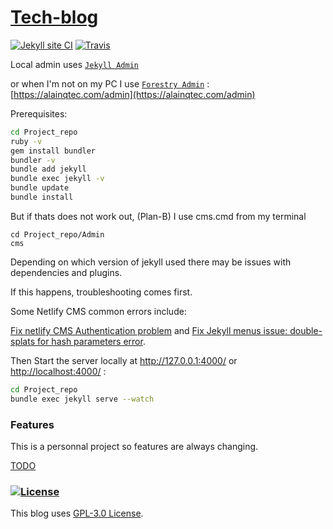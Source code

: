 # [Tech-blog](https://github.com/alainQtec/tech-blog)

[![Jekyll site CI](https://github.com/alainQtec/tech-blog/actions/workflows/jekyll.yml/badge.svg)](https://github.com/alainQtec/tech-blog/actions/workflows/jekyll.yml)
[![Travis](https://img.shields.io/travis/alainQtec/tech-blog.svg)](https://app.travis-ci.com/alainQtec/tech-blog)
<!-- [![Tip Me via PayPal](https://img.shields.io/badge/PayPal-tip%20me-1462ab.svg?logo=paypal)](https://www.paypal.me/alainQtec) -->

Local admin uses [`Jekyll Admin`](https://jekyll.github.io/jekyll-admin/)

or when I'm not on my PC I use [`Forestry Admin`](https://app.forestry.io/dashboard/#) : [https://alainqtec.com/admin](https://alainqtec.com/admin)

Prerequisites:

```sh
cd Project_repo
ruby -v
gem install bundler
bundler -v
bundle add jekyll
bundle exec jekyll -v
bundle update
bundle install
```

But if thats does not work out, (Plan-B) I use cms.cmd from my terminal <!-- This script should be smart enough to fix any errors in the Backend, and Quickly open the CMS -->

```batch
cd Project_repo/Admin
cms
```

Depending on which version of jekyll used there may be issues with dependencies and plugins.

If this happens, troubleshooting comes first. 

Some Netlify CMS common errors include:

[Fix netlify CMS Authentication problem](https://github.com/netlify/netlify-cms/issues/1474) and [Fix Jekyll menus issue: double-splats for hash parameters error](https://github.com/forestryio/jekyll-menus/commit/6c8b53eeb0d4b58743fb6461aa94d84004c8a35d).

Then Start the server locally at <http://127.0.0.1:4000/> or <http://localhost:4000/> :

```bash
cd Project_repo
bundle exec jekyll serve --watch
```

### Features

This is a personnal project so features are always changing.

[TODO](TODO.md)

### [![License](https://img.shields.io/badge/License-GPLv3-blue.svg)](https://github.com/alainQtec/tech-blog/blob/main/LICENSE)

This blog uses [GPL-3.0 License](https://github.com/alainQtec/tech-blog/blob/main/LICENSE).
